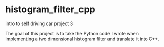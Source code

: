 # histogram_filter_cpp
intro to self driving car project 3

The goal of this project is to take the Python code I wrote when implementing a 
two dimensional histogram filter and translate it into C++.
